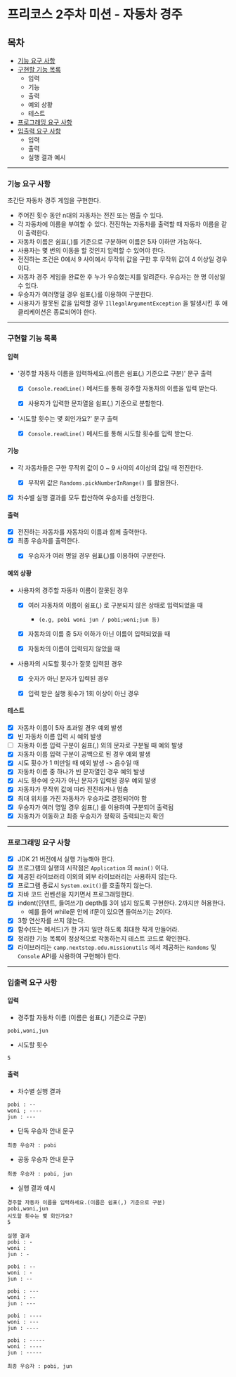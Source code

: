 # 프리코스 2주차 미션 - 자동차 경주


## 목차
- [기능 요구 사항](#기능-요구-사항)
- [구현할 기능 목록](#구현할-기능-목록)
    - 입력
    - 기능
    - 출력
    - 예외 상황
    - 테스트
- [프로그래밍 요구 사항](#프로그래밍-요구-사항)
- [입출력 요구 사항](#입출력-요구-사항)
    - 입력
    - 출력
    - 실행 결과 예시

---

### 기능 요구 사항
초간단 자동차 경주 게임을 구현한다.
- 주어진 횟수 동안 n대의 자동차는 전진 또는 멈출 수 있다.
- 각 자동차에 이름을 부여할 수 있다. 전진하는 자동차를 출력할 때 자동차 이름을 같이 출력한다.
- 자동차 이름은 쉼표(,)를 기준으로 구분하며 이름은 5자 이하만 가능하다.
- 사용자는 몇 번의 이동을 할 것인지 입력할 수 있어야 한다.
- 전진하는 조건은 0에서 9 사이에서 무작위 값을 구한 후 무작위 값이 4 이상일 경우이다.
- 자동차 경주 게임을 완료한 후 누가 우승했는지를 알려준다. 우승자는 한 명 이상일 수 있다.
- 우승자가 여러명일 경우 쉼표(,)를 이용하여 구분한다.
- 사용자가 잘못된 값을 입력할 경우 `IllegalArgumentException` 을 발생시킨 후 애클리케이션은 종료되어야 한다.

---

### 구현할 기능 목록
#### 입력
- '경주할 자동차 이름을 입력하세요.(이름은 쉼표(,) 기준으로 구분)'  문구 출력
    - [x] `Console.readLine()` 메서드를 통해 경주할 자동차의 이름을 입력 받는다.
    - [x] 사용자가 입력한 문자열을 쉼표(,) 기준으로 분할한다.
  

- '시도할 횟수는 몇 회인가요?' 문구 출력
    - [x] `Console.readLine()` 메서드를 통해 시도할 횟수를 입력 받는다.


#### 기능
- 각 자동차들은 구한 무작위 값이 0 ~ 9 사이의 4이상의 값일 때 전진한다.
    - [x] 무작위 값은 `Randoms.pickNumberInRange()` 를 활용한다.


- [x] 차수별 실행 결과를 모두 합산하여 우승자를 선정한다.


#### 출력
- [x] 전진하는 자동차를 자동차의 이름과 함께 출력한다.
- [x] 최종 우승자를 출력한다.
    - [x] 우승자가 여러 명일 경우 쉼표(,)를 이용하여 구분한다.


#### 예외 상황
 - 사용자의 경주할 자동차 이름이 잘못된 경우
    - [x] 여러 자동차의 이름이 쉼표(,) 로 구분되지 않은 상태로 입력되었을 때 
        - `(e.g, pobi woni jun / pobi;woni;jun 등)`
    - [x] 자동차의 이름 중 5자 이하가 아닌 이름이 입력되었을 때
    - [x] 자동차의 이름이 입력되지 않았을 때
 

 - 사용자의 시도할 횟수가 잘못 입력된 경우
    - [x] 숫자가 아닌 문자가 입력된 경우
    - [x] 입력 받은 실행 횟수가 1회 이상이 아닌 경우


#### 테스트
- [x] 자동차 이름이 5자 초과일 경우 예외 발생
- [x] 빈 자동차 이름 입력 시 예외 발생
- [ ] 자동차 이름 입력 구분이 쉼표(,) 외의 문자로 구분될 때 예외 발생
- [x] 자동차 이름 입력 구분이 공백으로 된 경우 예외 발생
- [x] 시도 횟수가 1 미만일 때 예외 발생 -> 음수일 때
- [x] 자동차 이름 중 하나가 빈 문자열인 경우 예외 발생
- [x] 시도 횟수에 숫자가 아닌 문자가 입력된 경우 예외 발생
- [x] 자동차가 무작위 값에 따라 전진하거나 멈춤
- [x] 최대 위치를 가진 자동차가 우승자로 결정되어야 함
- [x] 우승자가 여러 명일 경우 쉼표(,) 를 이용하여 구분되어 출력됨
- [x] 자동차가 이동하고 최종 우승자가 정확히 출력되는지 확인

---

### 프로그래밍 요구 사항
- [x] JDK 21 버전에서 실행 가능해야 한다.
- [x] 프로그램의 실행의 시작점은 `Application` 의 `main()` 이다.
- [x] 제공된 라이브러리 이외의 외부 라이브러리는 사용하지 않는다.
- [x] 프로그램 종료시 `System.exit()`를 호출하지 않는다.
- [x] 자바 코드 컨벤션을 지키면서 프로그래밍한다.
- [x] indent(인덴트, 들여쓰기) depth를 3이 넘지 않도록 구현한다. 2까지만 허용한다.
    - 예를 들어 while문 안에 if문이 있으면 들여쓰기는 2이다.
- [X] 3항 연산자를 쓰지 않는다.
- [x] 함수(또는 메서드)가 한 가지 일만 하도록 최대한 작게 만들어라.
- [x] 정리한 기능 목록이 정상적으로 작동하는지 테스트 코드로 확인한다.
- [x] 라이브러리는 `camp.nextstep.edu.missionutils` 에서 제공하는 `Randoms` 및 `Console` API를 사용하여 구현해야 한다.

---

### 입출력 요구 사항
#### 입력
- 경주할 자동차 이름 (이름은 쉼표(,) 기준으로 구분)

```
pobi,woni,jun
```

- 시도할 횟수

```
5
```

#### 출력
- 차수별 실행 결과

```
pobi : --
woni ; ----
jun : ---
```

- 단독 우승자 안내 문구 

```
최종 우승자 : pobi
```

- 공동 우승자 안내 문구

```
최종 우승자 : pobi, jun
```

- 실행 결과 예시

```
경주할 자동차 이름을 입력하세요.(이름은 쉼표(,) 기준으로 구분)
pobi,woni,jun
시도할 횟수는 몇 회인가요?
5

실행 결과
pobi : -
woni :
jun : -

pobi : --
woni : -
jun : --

pobi : ---
woni : --
jun : ---

pobi : ----
woni : ---
jun : ----

pobi : -----
woni : ----
jun : -----

최종 우승자 : pobi, jun
```